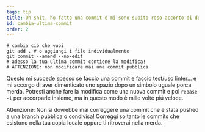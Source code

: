 ```yaml
---
tags: tip
title: Oh shit, ho fatto una commit e mi sono subito reso accorto di dover cambiare una cosa!
id: cambia-ultima-commit
order: 2
---
```


```git
# cambia ció che vuoi
git add . # o aggiungi i file individualmente
git commit --amend --no-edit
# adesso la tua ultima commit contiene la modifica!
# ATTENZIONE: non modificare mai una commit pubblica
```

Questo mi succede spesso se faccio una commit e faccio test/uso linter... e mi accorgo di aver dimenticato uno spazio dopo un simbolo uguale porca merda. Potresti anche fare la modifica come una nuova commit e poi `rebase -i` per accorparle insieme, ma in questo modo è mille volte piú veloce.

Attenzione: Non si dovrebbe mai correggere una commit che è stata pushed a una branch pubblica o condivisa! Correggi soltanto le commits che esistono nella tua copia locale oppure ti ritroverai nella merda.
